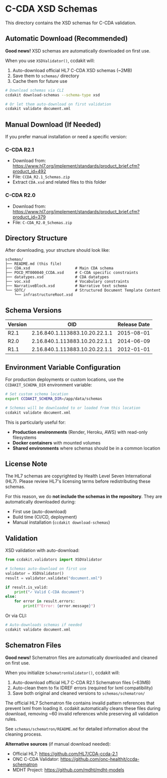 # C-CDA XSD Schemas

This directory contains the XSD schemas for C-CDA validation.

## Automatic Download (Recommended)

**Good news!** XSD schemas are automatically downloaded on first use.

When you use `XSDValidator()`, ccdakit will:
1. Auto-download official HL7 C-CDA XSD schemas (~2MB)
2. Save them to `schemas/` directory
3. Cache them for future use

```bash
# Download schemas via CLI
ccdakit download-schemas --schema-type xsd

# Or let them auto-download on first validation
ccdakit validate document.xml
```

## Manual Download (If Needed)

If you prefer manual installation or need a specific version:

### C-CDA R2.1
- Download from: https://www.hl7.org/implement/standards/product_brief.cfm?product_id=492
- File: `CCDA_R2.1_Schemas.zip`
- Extract `CDA.xsd` and related files to this folder

### C-CDA R2.0
- Download from: https://www.hl7.org/implement/standards/product_brief.cfm?product_id=379
- File: `C-CDA_R2.0_Schemas.zip`

## Directory Structure

After downloading, your structure should look like:

```
schemas/
├── README.md (this file)
├── CDA.xsd                    # Main CDA schema
├── POCD_MT000040_CCDA.xsd     # C-CDA specific constraints
├── datatypes.xsd              # CDA datatypes
├── voc.xsd                    # Vocabulary constraints
├── NarrativeBlock.xsd         # Narrative text schema
└── SDTC/                      # Structured Document Template Content
    └── infrastructureRoot.xsd
```

## Schema Versions

| Version | OID | Release Date |
|---------|-----|--------------|
| R2.1    | 2.16.840.1.113883.10.20.22.1.1 | 2015-08-01 |
| R2.0    | 2.16.840.1.113883.10.20.22.1.1 | 2014-06-09 |
| R1.1    | 2.16.840.1.113883.10.20.22.1.1 | 2012-01-01 |

## Environment Variable Configuration

For production deployments or custom locations, use the `CCDAKIT_SCHEMA_DIR` environment variable:

```bash
# Set custom schema location
export CCDAKIT_SCHEMA_DIR=/app/data/schemas

# Schemas will be downloaded to or loaded from this location
ccdakit validate document.xml
```

This is particularly useful for:
- **Production environments** (Render, Heroku, AWS) with read-only filesystems
- **Docker containers** with mounted volumes
- **Shared environments** where schemas should be in a common location

## License Note

The HL7 schemas are copyrighted by Health Level Seven International (HL7).
Please review HL7's licensing terms before redistributing these schemas.

For this reason, we do **not include the schemas in the repository**.
They are automatically downloaded during:
- First use (auto-download)
- Build time (CI/CD, deployment)
- Manual installation (`ccdakit download-schemas`)

## Validation

XSD validation with auto-download:

```python
from ccdakit.validators import XSDValidator

# Schemas auto-download on first use
validator = XSDValidator()
result = validator.validate("document.xml")

if result.is_valid:
    print("✓ Valid C-CDA document")
else:
    for error in result.errors:
        print(f"Error: {error.message}")
```

Or via CLI:

```bash
# Auto-downloads schemas if needed
ccdakit validate document.xml
```

## Schematron Files

**Good news!** Schematron files are automatically downloaded and cleaned on first use.

When you initialize `SchematronValidator()`, ccdakit will:
1. Auto-download official HL7 C-CDA R2.1 Schematron files (~63MB)
2. Auto-clean them to fix IDREF errors (required for lxml compatibility)
3. Save both original and cleaned versions to `schemas/schematron/`

The official HL7 Schematron file contains invalid pattern references that prevent lxml from loading it. ccdakit automatically cleans these files during download, removing ~60 invalid references while preserving all validation rules.

See `schemas/schematron/README.md` for detailed information about the cleaning process.

**Alternative sources** (if manual download needed):
- Official HL7: https://github.com/HL7/CDA-ccda-2.1
- ONC C-CDA Validator: https://github.com/onc-healthit/ccda-schematron
- MDHT Project: https://github.com/mdht/mdht-models
